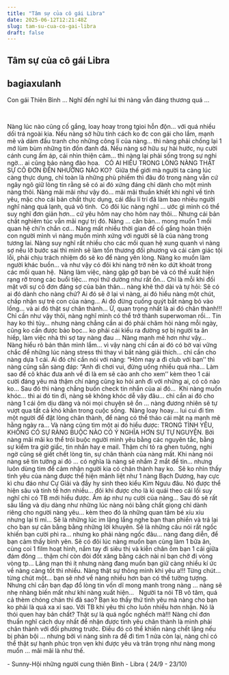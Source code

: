 ```yaml
---
title: "Tâm sự của cô gái Libra"
date: 2025-06-12T12:21:48Z
slug: tam-su-cua-co-gai-libra
draft: false
---
```


## Tâm sự của cô gái Libra

## bagiaxulanh

Con gái Thiên Bình … Nghĩ đến nghĩ lui thì nàng vẫn đáng thương quá …​ 
 
 ​ 
 
 
Nàng lúc nào cũng cố gắng, loay hoay trong tgioi hỗn độn… với quá nhiều dối trá ngoài kia.​ ​Nếu nàng sở hữu tính cách ko đc con gái cho lắm, mạnh mẽ và dám đấu tranh cho những công lí của nàng… thì nàng phải chống lại 1 mớ lùm bùm những tin đồn đanh đá.​ ​Nếu nàng sở hữu sự hài hước, nụ cười cánh cung ấm áp, cái nhìn thiện cảm… thì nàng lại phải sống trong sự nghi ngờ… ai cũng bảo nàng đào hoa.​ ​ ​ ​CÓ AI HIỂU TRONG LÒNG NÀNG THẬT SỰ CÔ ĐƠN ĐẾN NHƯỜNG NÀO KO?​ ​ ​Giữa thế giới mà người ta càng lúc càng thực dụng, chỉ toàn là những phù phiếm thì đâu đó trong nàng vẫn cứ ngây ngô giữ lòng tin rằng sẽ có ai đó xứng đáng chỉ dành cho một mình nàng thôi. Nàng mãi mãi như vậy đó… mãi mãi thuần khiết khi nghĩ về tình yêu, mặc cho cái bản chất thực dụng, cái đầu lí trí đã làm bao nhiêu người nghĩ nàng quá lạnh, quá vô tình.​ ​ ​Có đôi lúc nàng nghĩ … ước gì mình có thể suy nghĩ đơn giản hơn… cứ yêu hôm nay cho hôm nay thôi… Nhưng cái bản chất nghiêm túc vẫn mãi ngự trị đó. Nàng … căn bản… mong muốn 1 mối quan hệ chi’n chắn cơ… Nàng mất nhiều thời gian để cố gắng hoàn thiện con người mình vì nàng muốn mình xứng với người sẽ là của nàng trong tương lai. Nàng suy nghĩ rất nhiều cho các mối quan hệ xung quanh vì nàng sợ nếu lỡ bước sai thì mình sẽ làm tổn thương đối phương và cái cảm giác tội lỗi, phải chịu trách nhiệm đó sẽ ko để nàng yên lòng. Nàng ko muốn làm người khác buồn… và như vậy có đôi khi nàng trở nên ko dứt khoát trong các mối quan hệ.​ ​ ​Nàng làm việc, nàng gặp gỡ bạn bè và có thể xuất hiện rạng rỡ trong các buổi tiệc… mọi thứ dường như rất ổn… Chỉ là mỗi khi đối mặt với sự cô đơn đáng sợ của bản thân… nàng khẽ thở dài và tự hỏi: Sẽ có ai đó dành cho nàng chứ? Ai đó sẽ ở lại vì nàng, ai đó hiểu nàng một chút, chấp nhận sự trẻ con của nàng… Ai đó đừng cuống quýt bắt nàng bỏ vào lồng… và ai đó thật sự chân thành… Ừ, quan trọng nhất là ai đó chân thành!!! Chỉ cần như vậy thôi, nàng nghĩ mình có thể trở thành superwoman rồi… Tin hay ko thì tùy… nhưng nàng chẳng cần ai đó phải chăm hỏi nàng mỗi ngày, cũng ko cần được bảo bọc… ko phải cái kiểu ra đường sợ bị người ta ăn hiếp, làm việc nhà thì sợ tay nàng đau … Nàng mạnh mẽ hơn như vậy… Nàng hiểu rõ bản thân mình lắm… vì vậy nàng chỉ cần ai đó có bờ vai vững chắc để những lúc nàng stress thì thay vì bắt nàng giải thích… chỉ cần cho nàng dựa 1 cái. Ai đó chỉ cần nói với nàng: “Hôm nay a đi club với bạn’’ thì nàng cũng sẵn sàng đáp: “Anh đi chơi vui, đừng uống nhiều quá nha… Làm sao để cô khác đưa anh về đi là em sẽ cào anh cho xem’’ kèm theo 1 cái cười đáng yêu mà thậm chí nàng cũng ko hỏi anh đi với những ai, có cô nào ko… Sau đó thì nàng chẳng buồn check tin nhắn của ai đó…​ ​ ​Khi nàng muốn khóc… thì ai đó tin đi, nàng sẽ không khóc dễ vậy đâu… chỉ cần ai đó cho nàng 1 cái ôm dịu dàng và nói mọi chuyện sẽ ổn … nàng đương nhiên sẽ tự vượt qua tất cả khó khăn trong cuộc sống.​ ​ ​Nàng loay hoay… lui cui đi tìm một người để đặt lòng chân thành, để nàng có thể tháo cái mặt nạ mạnh mẽ hằng ngày ra… Và nàng cũng tìm một ai đó hiểu được: TRONG TÌNH YÊU, KHÔNG CÓ SỰ RÀNG BUỘC NÀO CÓ Ý NGHĨA HƠN SỰ TỰ NGUYỆN. Bởi nàng mãi mãi ko thể trói buộc người mình yêu bằng các nguyên tắc, bằng sự kiểm tra giờ giấc, tin nhắn hay e mail. Thậm chí tỏ ra ghen tuông, nghi ngờ cũng sẽ giết chết lòng tin, sự chân thành của nàng mất. Khi nàng nói nàng sẽ tin tưởng ai đó … có nghĩa là nàng sẽ nhắm 2 mắt để tin… nhưng luôn dùng tim để cảm nhận người kia có chân thành hay ko.​ ​ ​Sẽ ko nhìn thấy tình yêu của nàng được thể hiện mãnh liệt như 1 nàng Bạch Dương, hay cực kì chu đáo như Cự Giải và đầy hy sinh theo kiểu Kim Ngưu đâu. Nó được thể hiện sâu và tinh tế hơn nhiều… đôi khi được cho là kì quái theo cái lối suy nghĩ chỉ có TB mới hiểu được. Ấm áp như nụ cười của nàng… Sau đó sẽ rất sâu lắng và dịu dàng như những lúc nàng nói bằng chất giọng chỉ dành riêng cho người nàng yêu… kèm theo đó là những quan tâm bé xíu xiu nhưng lại tỉ mỉ… Sẽ là những lúc im lặng lắng nghe bạn than phiền và trả lại cho bạn sự cân bằng bằng những lời khuyên. Sẽ là những câu nói rất ngốc khiến bạn cười phì ra… nhưng ko phải nàng ngốc đâu… nàng đang diễn, để bạn cảm thấy bình yên. Sẽ có đôi lúc nàng muốn bạn cùng làm 1 bữa ăn, cùng coi 1 film hoạt hình, nắm tay đi siêu thị và kiễn chân ôm bạn 1 cái giữa đám đông … thậm chí còn đòi đốt xăng bằng cách nài nỉ bạn chở đi vòng vòng tp… Lãng mạn thì ít nhưng nàng đang muốn bạn giữ càng nhiều kí ức về nàng càng tốt thì nhiều. Nàng thật sự thông minh khi yêu a!!! Từng chút… từng chút một… bạn sẽ nhớ về nàng nhiều hơn bạn có thể tưởng tượng. Nhưng chỉ cần bạn đạp đổ lòng tin vốn dĩ mong manh trong nàng … nàng sẽ nhẹ nhàng biến mất như khi nàng xuất hiện…​ ​ ​ ​Người ta nói TB vô tâm, quá cả thèm chóng chán thì đã sao? Bạn ko thấy thứ tình yêu mà nàng cho bạn ko phải là quá xa xỉ sao. Với TB khi yêu thì cho luôn nhiều hơn nhận. Nó là thói quen hay bản chất? Thật sự là quá ngốc nghếch mà!!! Nàng chỉ đơn thuần nghĩ cách duy nhất để nhận được tình yêu chân thành là mình phải chân thành với đối phương trước. Điều đó có thể khiến nàng chết lặng nếu bị phản bội … nhưng bởi vì nàng sinh ra để đi tìm 1 nửa còn lại, nàng chỉ có thể thật sự hạnh phúc trọn vẹn khi được yêu và trân trọng như nàng mong muốn … mãi mãi là như thế.​ 
 
 
 
 
 ​- Sunny-Hội những người cung thiên Bình - Libra ( 24/9 - 23/10)​